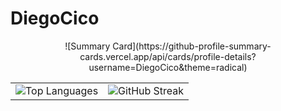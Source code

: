 # DiegoCico

<div align="center">
  
<div align="center"> <table> <tr> <td> <img src="https://github-readme-stats.vercel.app/api/top-langs?username=diegocico&theme=material-palenight&hide_border=true&layout=compact&langs_count=10&card_width=333" alt="Top Languages"> </td> <td> <img src="https://github-readme-streak-stats.herokuapp.com/?user=DiegoCico&theme=dark" alt="GitHub Streak"> </td> </tr> 
![Summary Card](https://github-profile-summary-cards.vercel.app/api/cards/profile-details?username=DiegoCico&theme=radical)
</table>





  
</div>
